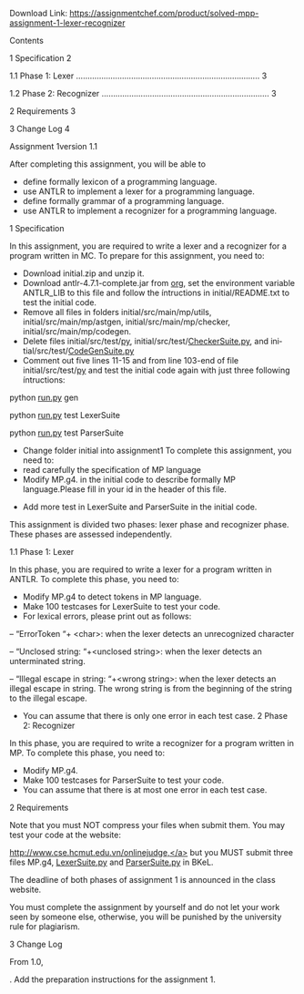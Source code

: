 Download Link: https://assignmentchef.com/product/solved-mpp-assignment-1-lexer-recognizer
<br>












Contents

1 Specification                                                                                             2

1.1 Phase 1: Lexer  …………………………………………………………………….. 3

1.2 Phase 2: Recognizer  ………………………………………………………………. 3

2 Requirements                                                                                            3

3 Change Log                                                                                              4




Assignment 1version 1.1

After completing this assignment, you will be able to

<ul>

 <li>define formally lexicon of a programming language.</li>

 <li>use ANTLR to implement a lexer for a programming language.</li>

 <li>define formally grammar of a programming language.</li>

 <li>use ANTLR to implement a recognizer for a programming language.</li>

</ul>

1 Specification

In this assignment, you are required to write a lexer and a recognizer for a program written in MC. To prepare for this assignment, you need to:

<ul>

 <li>Download initial.zip and unzip it.</li>

 <li>Download antlr-4.7.1-complete.jar from <a href="http://antlr.org">org</a>, set the environment variable ANTLR_LIB to this file and follow the íntructions in initial/README.txt to test the initial code.</li>

 <li>Remove all files in folders initial/src/main/mp/utils, initial/src/main/mp/astgen, ini­tial/src/main/mp/checker, initial/src/main/mp/codegen.</li>

 <li>Delete files initial/src/test/<a href="http://ASTGenSuite.py">py</a>, initial/src/test/<a href="http://CheckerSuite.py">CheckerSuite.py</a>, and ini­tial/src/test/<a href="http://CodeGenSuite.py">CodeGenSuite.py</a></li>

 <li>Comment out five lines 11-15 and from line 103-end of file initial/src/test/<a href="http://TestUtils.py">py</a> and test the initial code again with just three following íntructions:</li>

</ul>

python <a href="http://run.py">run.py</a> gen

python <a href="http://run.py">run.py</a> test LexerSuite

python <a href="http://run.py">run.py</a> test ParserSuite

<ul>

 <li>Change folder initial into assignment1 To complete this assignment, you need to:</li>

 <li>read carefully the specification of MP language</li>

 <li>Modify MP.g4. in the initial code to describe formally MP language.Please fill in your id in the header of this file.</li>

</ul>




<ul>

 <li>Add more test in LexerSuite and ParserSuite in the initial code.</li>

</ul>

This assignment is divided two phases: lexer phase and recognizer phase. These phases are assessed independently.

1.1 Phase 1: Lexer

In this phase, you are required to write a lexer for a program written in ANTLR. To complete this phase, you need to:

<ul>

 <li>Modify MP.g4 to detect tokens in MP language.</li>

 <li>Make 100 testcases for LexerSuite to test your code.</li>

 <li>For lexical errors, please print out as follows:</li>

</ul>

– “ErrorToken “+ &lt;char&gt;: when the lexer detects an unrecognized character

– “Unclosed string: “+&lt;unclosed string&gt;: when the lexer detects an unterminated string.

– “Illegal escape in string: “+&lt;wrong string&gt;: when the lexer detects an illegal escape in string. The wrong string is from the beginning of the string to the illegal escape.

<ul>

 <li>You can assume that there is only one error in each test case. 2 Phase 2: Recognizer</li>

</ul>

In this phase, you are required to write a recognizer for a program written in MP. To complete this phase, you need to:

<ul>

 <li>Modify MP.g4.</li>

 <li>Make 100 testcases for ParserSuite to test your code.</li>

 <li>You can assume that there is at most one error in each test case.</li>

</ul>

2 Requirements

Note that you must NOT compress your files when submit them. You may test your code at the website:

<a href="http://www.cse.hcmut.edu.vn/onlinejudge,">http://www.cse.hcmut.edu.vn/onlinejudge,</a> but you MUST submit three files MP.g4, <a href="http://Lex-erSuite.py">Lex­</a><u>erSuite.py</u> and <a href="http://ParserSuite.py">ParserSuite.py</a> in BKeL.

The deadline of both phases of assignment 1 is announced in the class website.

You must complete the assignment by yourself and do not let your work seen by someone else, otherwise, you will be punished by the university rule for plagiarism.




3 Change Log

From 1.0,

. Add the preparation instructions for the assignment 1.